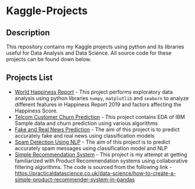 # Kaggle-Projects
## Description
This repository contains my Kaggle projects using python and its libraries useful for Data Analysis and Data Science. All source code for these projects can be found down below.

## Projects List
- [World Happiness Report](https://github.com/namithadeshpande/Kaggle-Projects/blob/main/world-happiness-report.ipynb) - This project performs exploratory data analysis using python libraries `numpy`, `matplotlib` and `seaborn` to analyze different features in Happiness Report 2019 and factors affecting the Happiness Score. 
- [Telcom Customer Churn Prediction](https://www.kaggle.com/namithadeshpande027/customer-churn-prediction) - This project contains EDA of IBM Sample data and churn prediction using various algorithms
- [Fake and Real News Prediction](https://www.kaggle.com/namithadeshpande027/fake-and-real-news) - The aim of this project is to predict accurately fake and real news using classification models
- [Spam Detection Using NLP](https://www.kaggle.com/namithadeshpande027/spam-detection-using-nlp) - The aim of this project is to predict accurately spam messages using classification model and NLP
- [Simple Recommendation System](https://github.com/namithadeshpande/Kaggle-Projects/blob/main/product-recommendation-system.ipynb) - This project is my attempt at getting familiarized with Product Recommendation systems using collaborative filtering algorithms. The code is sourced from the following link - https://practicaldatascience.co.uk/data-science/how-to-create-a-simple-product-recommender-system-in-pandas
